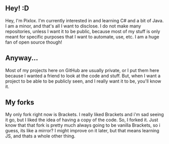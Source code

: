 ## Hey! :D

Hey, I'm Pixlox. I'm currently interested in and learning C# and a bit of Java. I am a minor, and that's all I want to disclose. I do not make many repositories, unless I want it to be public, because most of my stuff is only meant for specific purposes that I want to automate, use, etc. I am a huge fan of open source though!


## Anyway...
Most of my projects here on GitHub are usually private, or I put them here because I wanted a friend to look at the code and stuff. But, when I want a project to be able to be publicly seen, and I really want it to be, you'll know it.

## My forks
My only fork right now is Brackets. I really liked Brackets and i'm sad seeing it go, but I liked the idea of having a copy of the code. So, I forked it. Just know that that fork is pretty much always going to be vanilla Brackets, so i guess, its like a mirror? I might improve on it later, but that means learning JS, and thats a whole other thing.
